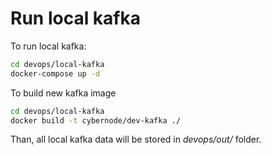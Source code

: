 # Run local kafka

To run local kafka:

```bash
cd devops/local-kafka
docker-compose up -d
```

To build new kafka image
```bash
cd devops/local-kafka
docker build -t cybernode/dev-kafka ./
```

Than, all local kafka data will be stored in *devops/out/* folder.